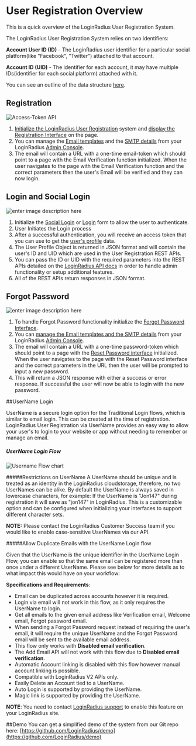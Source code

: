User Registration Overview
====

This is a quick overview of the LoginRadius User Registration System. 

The LoginRadius User Registration System relies on two identifiers:

**Account User ID (ID)** - The LoginRadius user identifier for a particular social platform(like "Facebook", "Twitter") attached to that account.

**Account ID (UID)** - The identifier for each account, it may have multiple IDs(identifier for each social platform) attached with it.

You can see an outline of the data structure [here](/api/v2/data-points-and-response-code/data-points).

## Registration

![Access-Token API](https://apidocs.lrcontent.com/images/Sequence-Charts---Registration_1443258ac0e14495278.42896836.png "Registration")

1. [Initialize the LoginRadius User Registration](/api/v2/user-registration/user-registration-getting-started#initializationofloginradiusobject3) system and [display the Registration Interface](/api/v2/user-registration/user-registration-getting-started#registration5) on the page.
2. You can manage the [Email templates](/api/v2/admin-console/platform-configuration/standard-login/email-templates/) and the [SMTP details](/infrastructure-and-security/smtp-overview) from your LoginRadius [Admin Console](https://secure.loginradius.com/platform-configuration/identity-workflow/communication-configuration).
3. The email will contain a URL with a one-time email-token which should point to a page with the Email Verification function initialized. When the user navigates to the page with the Email Verification function and the correct parameters then the user's Email will be verified and they can now login.

## Login and Social Login

![enter image description here](https://apidocs.lrcontent.com/images/Sequence-Charts---Login-_1366758ac0eb1d80741.72710112.png "Login")

1. Initialize the [Social Login](/api/v2/user-registration/user-registration-getting-started#sociallogin8) or [Login](/api/v2/user-registration/user-registration-getting-started#login7) form to allow the user to authenticate.
2. User Initiates the Login process
3. After a successful authentication, you will receive an access token that you can use to get the [user's profile](/api/v2/social-login/user-profile) data.
4. The User Profile Object is returned in JSON format and will contain the user's ID and UID which are used in the User Registration REST APIs.
5. You can pass the ID or UID with the required parameters into the REST APIs detailed on the [LoginRadius API docs](/api/v2/data-points-and-response-code/data-points) in order to handle admin functionality or setup additional features.
6. All of the REST APIs return responses in JSON format.

## Forgot Password

![enter image description here](https://apidocs.lrcontent.com/images/Sequence-Charts---Forgot-Password_2244958ac0f7790edb9.87329839.png "Forgot-Password")

1. To handle Forgot Password functionality initialize the [Forgot Password Interface](/api/v2/user-registration/user-registration-getting-started#forgotpassword12).
2. You can [manage the Email templates and the SMTP details](/api/v2/admin-console/platform-configuration/standard-login/email-templates/#email-template-management) from your LoginRadius [Admin Console](https://secure.loginradius.com/platform-configuration/identity-workflow/communication-configuration).
3. The email will contain a URL with a one-time password-token which should point to a page with the [Reset Password interface](/api/v2/deployment/js-libraries/getting-started/#resetpassword13) initialized. When the user navigates to the page with the Reset Password interface and the correct parameters in the URL then the user will be prompted to input a new password.
4. This will return a JSON response with either a success or error response. If successful the user will now be able to login with the new password.

##UserName Login

UserName is a secure login option for the Traditional Login flows, which is similar to email login. This can be created at the time of registration. LoginRadius User Registration via UserName provides an easy way to allow your user's to login to your website or app without needing to remember or manage an email.

##### UserName Login Flow

![Username Flow chart](https://apidocs.lrcontent.com/images/Username-flow-3_148616109b07c5f8554.95150622.png "Flow chart")

#####Restrictions on UserName
A UserName should be unique and is treated as an identity in the LoginRadius cloudstorage, therefore, no two UserNames can be alike. By default the UserName is always saved in lowercase characters, for example: If the UserName is "Jon147" during registration it will save as "jon147" in LoginRadius. This is a customizable option and can be configured when initializing your interfaces to support different character sets.
<br>

**NOTE:** Please contact the LoginRadius Customer Success team if you would like to enable case-sensitive UserNames via our API.

#####Allow Duplicate Emails with the UserName Login flow

Given that the UserName is the unique identifier in the UserName Login Flow, you can enable so that the same email can be registered more than once under a different UserName. Please see below for more details as to what impact this would have on your workflow:

**Specifications and Requirements**:

- Email can be duplicated across accounts however it is required.
- Login via email will not work in this flow, as it only requires the UserName to login.
- Get all emails to the given email address like Verification email, Welcome email, Forgot password email.
- When sending a Forgot Password request instead of requiring the user's email, it will require the unique UserName and the Forgot Password email will be sent to the available email address.
- This flow only works with **Disabled email verification**.
- The Add Email API will not work with this flow due to **Disabled email verification**.
- Automatic Account linking is disabled with this flow however manual account linking is possible.
- Compatible with LoginRadius V2 APIs only.
- Easily Delete an Account tied to a UserName.
- Auto Login is supported by providing the UserName.
- Magic link is supported by providing the UserName.

**NOTE**: You need to contact [LoginRadius support](/getting-started/general-questions/support-faq#how-do-i-contact-loginradius-support-) to enable this feature on your LoginRadius site.

##Demo
You can get a simplified demo of the system from our Git repo here: [https://github.com/LoginRadius/demo](https://github.com/LoginRadius/demo)
